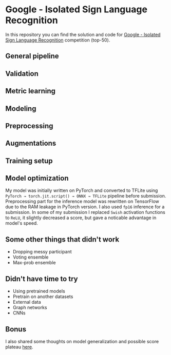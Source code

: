 # Google - Isolated Sign Language Recognition
In this repository you can find the solution and code for [Google - Isolated Sign Language Recognition](https://www.kaggle.com/competitions/asl-signs/discussion) competition (top-50).

## General pipeline

## Validation

## Metric learning

## Modeling

## Preprocessing

## Augmentations

## Training setup

## Model optimization
My model was initially written on PyTorch and converted to TFLite using `PyTorch → torch.jit.script() → ONNX → TFLite` pipeline before submission. Preprocessing part for the inference model  was rewritten on TensorFlow due to the RAM leakage in PyTorch version. I also used `fp16` inference for a submission. In some of my submission I replaced `Swish` activation functions to `ReLU`, it slightly decreased a score, but gave a noticable advantage in model's speed.

## Some other things that didn't work
- Dropping messy participant
- Voting ensemble
- Max-prob ensemble

## Didn't have time to try
- Using pretrained models
- Pretrain on another datasets
- External data
- Graph networks
- CNNs

## Bonus
I also shared some thoughts on model generalization and possible score plateau [here](https://www.kaggle.com/competitions/asl-signs/discussion/406457).
